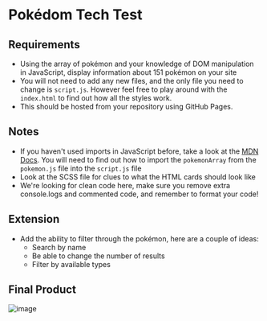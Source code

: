 # Pokédom Tech Test
## Requirements
- Using the array of pokémon and your knowledge of DOM manipulation in JavaScript, display information about 151 pokémon on your site
- You will not need to add any new files, and the only file you need to change is `script.js`. However feel free to play around with the `index.html` to find out how all the styles work.
- This should be hosted from your repository using GitHub Pages.

## Notes
- If you haven't used imports in JavaScript before, take a look at the [MDN Docs](https://developer.mozilla.org/en-US/docs/Web/JavaScript/Reference/Statements/import). You will need to find out how to import the `pokemonArray` from the `pokemon.js` file into the `script.js` file
- Look at the SCSS file for clues to what the HTML cards should look like
- We're looking for clean code here, make sure you remove extra console.logs and commented code, and remember to format your code!

## Extension
- Add the ability to filter through the pokémon, here are a couple of ideas:
  - Search by name
  - Be able to change the number of results
  - Filter by available types  

## Final Product
![image](https://user-images.githubusercontent.com/51906345/154310989-0856ddfc-2025-47a6-8e37-6219e8ab439e.png)
